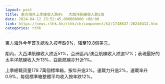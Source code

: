 ```yaml
---
layout: post
title: 東方海外上季總收入跌9% 　大西洋航線收入跌5成
date: 2024-04-12 23:52:45.000000000 +08:00
link: https://news.rthk.hk/rthk/ch/component/k2/1748637-20240412.htm
categories: rthk
---
```


東方海外今年首季總收入按年跌9%，降至19.8億美元。

期內，大西洋航線收入跌近51%，亞洲區內/澳亞航線收入跌逾17%；表現最好的太平洋航線收入升13%，亞歐航線亦升近1%。

上季總載貨量179.7萬個標準箱，按年升逾3%。運載力升逾2%，運載率升0.9%，每個標準箱整體平均收入按年跌12%。
